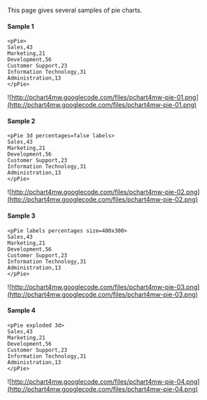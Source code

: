 This page gives several samples of pie charts.

#### Sample 1 ####
```
<pPie>
Sales,43
Marketing,21
Development,56
Customer Support,23
Information Technology,31
Administration,13
</pPie>
```
![http://pchart4mw.googlecode.com/files/pchart4mw-pie-01.png](http://pchart4mw.googlecode.com/files/pchart4mw-pie-01.png)

#### Sample 2 ####
```
<pPie 3d percentages=false labels>
Sales,43
Marketing,21
Development,56
Customer Support,23
Information Technology,31
Administration,13
</pPie>
```
![http://pchart4mw.googlecode.com/files/pchart4mw-pie-02.png](http://pchart4mw.googlecode.com/files/pchart4mw-pie-02.png)

#### Sample 3 ####
```
<pPie labels percentages size=400x300>
Sales,43
Marketing,21
Development,56
Customer Support,23
Information Technology,31
Administration,13
</pPie>
```
![http://pchart4mw.googlecode.com/files/pchart4mw-pie-03.png](http://pchart4mw.googlecode.com/files/pchart4mw-pie-03.png)

#### Sample 4 ####
```
<pPie exploded 3d>
Sales,43
Marketing,21
Development,56
Customer Support,23
Information Technology,31
Administration,13
</pPie>
```
![http://pchart4mw.googlecode.com/files/pchart4mw-pie-04.png](http://pchart4mw.googlecode.com/files/pchart4mw-pie-04.png)